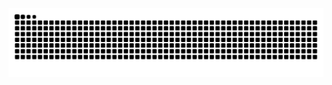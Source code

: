 <div align="center">
  <img src="https://raw.githubusercontent.com/kursatpolatci/kursatpolatci/output/snake.svg" alt="Snake animation" />
</div>

